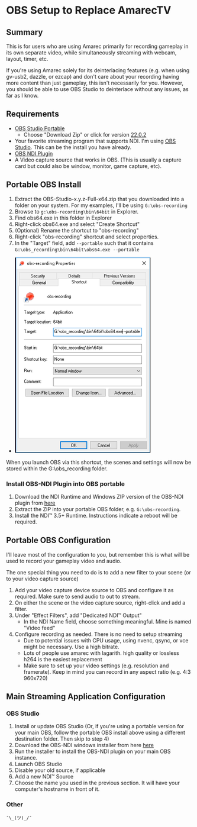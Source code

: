# OBS Setup to Replace AmarecTV

## Summary

This is for users who are using Amarec primarily for recording gameplay in its own separate video, while simultaneously streaming with webcam, layout, timer, etc.

If you're using Amarec solely for its deinterlacing features (e.g. when using gv-usb2, dazzle, or ezcap) and don't care about your recording having more content than just gameplay, this isn't necessarily for you.  However, you should be able to use OBS Studio to deinterlace without any issues, as far as I know.

## Requirements
 - [OBS Studio Portable](https://https://obsproject.com/download) 
   - Choose "Download Zip" or click for version [22.0.2](https://cdn-fastly.obsproject.com/downloads/OBS-Studio-22.0.2-Full-x64.zip)
 - Your favorite streaming program that supports NDI.  I'm using [OBS Studio](https://obsproject.com/download).  This can be the install you have already.
 - [OBS NDI Plugin](https://obsproject.com/forum/resources/obs-ndi-newtek-ndi%E2%84%A2-integration-into-obs-studio.528/updates)
 - A Video capture source that works in OBS. (This is usually a capture card but could also be window, monitor, game capture, etc).
 
## Portable OBS Install

 1. Extract the OBS-Studio-x.y.z-Full-x64.zip that you downloaded into a folder on your system.  For my examples, I'll be using ``G:\obs-recording``
 2. Browse to ``g:\obs-recording\bin\64bit`` in Explorer.
 3. Find obs64.exe in this folder in Explorer
 4. Right-click obs64.exe and select "Create Shortcut"
 5. (Optional) Rename the shortcut to "obs-recording"
 6. Right-click "obs-recording" shortcut and select properties.
 7. In the "Target" field, add ``--portable`` such that it contains ``G:\obs_recording\bin\64bit\obs64.exe --portable``
 * ![Shortcut Properties Screenshot](/obs-recording-shortcut-properties.png)
 
When you launch OBS via this shortcut, the scenes and settings will now be stored within the G:\obs_recording folder.

### Install OBS-NDI Plugin into OBS portable

  1. Download the NDI Runtime and Windows ZIP version of the OBS-NDI plugin from [here](https://github.com/Palakis/obs-ndi/releases)
  2. Extract the ZIP into your portable OBS folder, e.g. ``G:\obs-recording``.
  3. Install the NDI™ 3.5+ Runtime.  Instructions indicate a reboot will be required.
  
## Portable OBS Configuration

I'll leave most of the configuration to you, but remember this is what will be used to record your gameplay video and audio.

The one special thing you need to do is to add a new filter to your scene (or to your video capture source)
  1. Add your video capture device source to OBS and configure it as required.  Make sure to send audio to out to stream.
  2. On either the scene or the video capture source, right-click and add a filter.
  3. Under "Effect Filters", add "Dedicated NDI™ Output"
     * In the NDI Name field, choose something meaningful.  Mine is named "Video feed"
  4. Configure recording as needed.   There is no need to setup streaming
     * Due to potential issues with CPU usage, using nvenc, qsync, or vce might be necessary.  Use a high bitrate.
     * Lots of people use amarec with lagarith.  high quality or lossless h264 is the easiest replacement
     * Make sure to set up your video settings (e.g. resolution and framerate).  Keep in mind you can record in any aspect ratio (e.g. 4:3 960x720)
 
 
## Main Streaming Application Configuration 

### OBS Studio
  1. Install or update OBS Studio (Or, if you're using a portable version for your main OBS, follow the portable OBS install above using a different destination folder.  Then skip to step 4)
  2. Download the OBS-NDI windows installer from here [here](https://github.com/Palakis/obs-ndi/releases)
  3. Run the installer to install the OBS-NDI plugin on your main OBS instance.
  4. Launch OBS Studio
  5. Disable your old source, if applicable
  6. Add a new NDI™ Source 
  7. Choose the name you used in the previous section.  It will have your computer's hostname in front of it.
 
### Other
   ``¯\_(ツ)_/¯``

